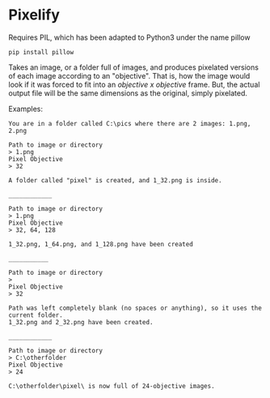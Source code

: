Pixelify
========

Requires PIL, which has been adapted to Python3 under the name pillow

    pip install pillow

Takes an image, or a folder full of images, and produces pixelated versions of each image according to an "objective". That is, how the image would look if it was forced to fit into an *objective x objective* frame. But, the actual output file will be the same dimensions as the original, simply pixelated.

Examples:

    You are in a folder called C:\pics where there are 2 images: 1.png, 2.png

    Path to image or directory
	> 1.png
	Pixel Objective
	> 32

	A folder called "pixel" is created, and 1_32.png is inside.

	____________

	Path to image or directory
	> 1.png
	Pixel Objective
	> 32, 64, 128

	1_32.png, 1_64.png, and 1_128.png have been created

	___________

	Path to image or directory
	> 
	Pixel Objective
	> 32

	Path was left completely blank (no spaces or anything), so it uses the current folder.
	1_32.png and 2_32.png have been created. 

	____________

	Path to image or directory
	> C:\otherfolder
	Pixel Objective
	> 24

	C:\otherfolder\pixel\ is now full of 24-objective images.
